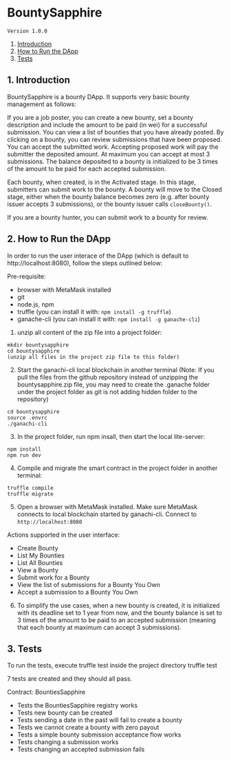 # BountySapphire

`Version 1.0.0`

1. [Introduction](#1-introduction)
2. [How to Run the DApp](#2-steps)
3. [Tests](#3-tests)


## 1. Introduction

BountySapphire is a bounty DApp. It supports very basic bounty management as follows:

If you are a job poster, you can create a new bounty, set a bounty description and include the amount to be paid (in wei) for a successful submission. You can view a list of bounties that you have already posted. By clicking on a bounty, you can review submissions that have been proposed. You can accept the submitted work. Accepting proposed work will pay the submitter the deposited amount. At maximum you can accept at most 3 submissions. The balance deposited to a bounty is initialized to be 3 times of the amount to be paid for each accepted submission.

Each bounty, when created, is in the Activated stage. In this stage, submitters can submit work to the bounty. A bounty will move to the Closed stage, either when the bounty balance becomes zero (e.g. after bounty issuer accepts 3 submissions), or the bounty issuer calls `closeBounty()`.

If you are a bounty hunter, you can submit work to a bounty for review.


## 2. How to Run the DApp

In order to run the user interace of the DApp (which is default to http://localhost:8080), follow the steps outlined below:

Pre-requisite:
- browser with MetaMask installed
- git
- node.js, npm
- truffle (you can install it with: `npm install -g truffle`)
- ganache-cli (you can install it with: `npm install -g ganache-cli`)


1. unzip all content of the zip file into a project folder:
```
mkdir bountysapphire
cd bountysapphire
(unzip all files in the project zip file to this folder) 
```

2. Start the ganachi-cli local blockchain in another terminal (Note: If you pull the files from the github repository instead of unzipping the bountysapphire.zip file, you may need to create the .ganache folder under the project folder as git is not adding hidden folder to the repository)
```
cd bountysapphire
source .envrc
./ganachi-cli
```

3. In the project folder, run npm insall, then start the local lite-server: 
```
npm install
npm run dev
```

4. Compile and migrate the smart contract in the project folder in another terminal:
```
truffle compile
truffle migrate
```

5. Open a browser with MetaMask installed. Make sure MetaMask connects to local blockchain started by ganachi-cli. Connect to `http://localhost:8080`

Actions supported in the user interface: 
- Create Bounty
- List My Bounties
- List All Bounties
- View a Bounty
- Submit work for a Bounty
- View the list of submissions for a Bounty You Own
- Accept a submission to a Bounty You Own

6. To simplify the use cases, when a new bounty is created, it is initialized with its deadline set to 1 year from now, and the bounty balance is set to 3 times of the amount to be paid to an accepted submission (meaning that each bounty at maximum can accept 3 submissions).


## 3. Tests

To run the tests, execute truffle test inside the project directory
truffle test

7 tests are created and they should all pass.

Contract: BountiesSapphire
- Tests the BountiesSapphire registry works
- Tests new bounty can be created
- Tests sending a date in the past will fail to create a bounty
- Tests we cannot create a bounty with zero payout
- Tests a simple bounty submission acceptance flow works
- Tests changing a submission works
- Tests changing an accepted submission fails


